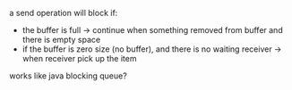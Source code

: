a send operation will block if:
* the buffer is full -> continue when something removed from buffer and there is empty space
* if the buffer is zero size (no buffer), and there is no waiting receiver -> when receiver pick up the item

works like java blocking queue?

